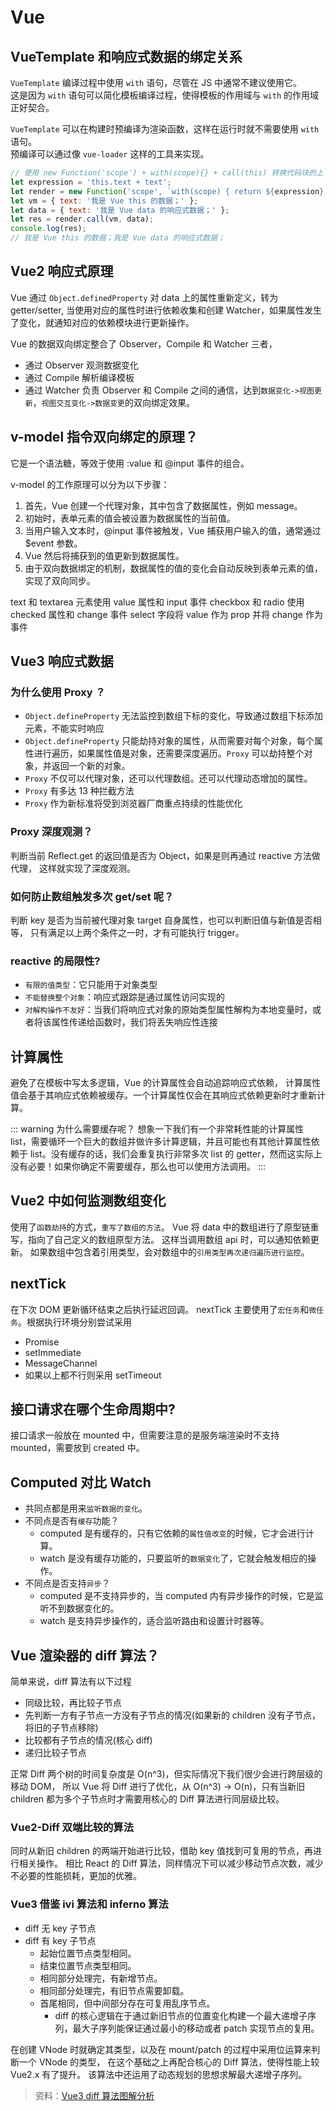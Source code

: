 # Vue

## VueTemplate 和响应式数据的绑定关系

`VueTemplate` 编译过程中使用 `with` 语句，尽管在 JS 中通常不建议使用它。<br/>
这是因为 `with` 语句可以简化模板编译过程，使得模板的作用域与 `with` 的作用域正好契合。<br/>

`VueTemplate` 可以在构建时预编译为渲染函数，这样在运行时就不需要使用 `with` 语句。<br/>
预编译可以通过像 `vue-loader` 这样的工具来实现。

```js
// 使用 new Function('scope') + with(scope){} + call(this) 转换代码块的上下文和作用域。
let expression = 'this.text + text';
let render = new Function('scope', `with(scope) { return ${expression}; }`);
let vm = { text: '我是 Vue this 的数据；' };
let data = { text: '我是 Vue data 的响应式数据；' };
let res = render.call(vm, data);
console.log(res);
// 我是 Vue this 的数据；我是 Vue data 的响应式数据；
```

## Vue2 响应式原理

Vue 通过 `Object.definedProperty` 对 data 上的属性重新定义，转为 getter/setter,
当使用对应的属性时进行依赖收集和创建 Watcher，如果属性发生了变化，就通知对应的依赖模块进行更新操作。

Vue 的数据双向绑定整合了 Observer，Compile 和 Watcher 三者，

-   通过 Observer 观测数据变化
-   通过 Compile 解析编译模板
-   通过 Watcher 负责 Observer 和 Compile 之间的通信，达到`数据变化->视图更新`，`视图交互变化->数据变更`的双向绑定效果。

## v-model 指令双向绑定的原理？

它是一个语法糖，等效于使用 :value 和 @input 事件的组合。

v-model 的工作原理可以分为以下步骤：

1. 首先，Vue 创建一个代理对象，其中包含了数据属性，例如 message。
1. 初始时，表单元素的值会被设置为数据属性的当前值。
1. 当用户输入文本时，@input 事件被触发，Vue 捕获用户输入的值，通常通过 $event 参数。
1. Vue 然后将捕获到的值更新到数据属性。
1. 由于双向数据绑定的机制，数据属性的值的变化会自动反映到表单元素的值，实现了双向同步。

text 和 textarea 元素使用 value 属性和 input 事件
checkbox 和 radio 使用 checked 属性和 change 事件
select 字段将 value 作为 prop 并将 change 作为事件

## Vue3 响应式数据

### 为什么使用 Proxy ？

-   `Object.defineProperty` 无法监控到数组下标的变化，导致通过数组下标添加元素，不能实时响应
-   `Object.defineProperty` 只能劫持对象的属性，从而需要对每个对象，每个属性进行遍历，如果属性值是对象，还需要深度遍历。`Proxy` 可以劫持整个对象，并返回一个新的对象。
-   `Proxy` 不仅可以代理对象，还可以代理数组。还可以代理动态增加的属性。
-   `Proxy` 有多达 13 种拦截方法
-   `Proxy` 作为新标准将受到浏览器厂商重点持续的性能优化

### Proxy 深度观测？

判断当前 Reflect.get 的返回值是否为 Object，如果是则再通过 reactive 方法做代理， 这样就实现了深度观测。

### 如何防止数组触发多次 get/set 呢？

判断 key 是否为当前被代理对象 target 自身属性，也可以判断旧值与新值是否相等，
只有满足以上两个条件之一时，才有可能执行 trigger。

### reactive 的局限性?

-   `有限的值类型`：它只能用于对象类型
-   `不能替换整个对象`：响应式跟踪是通过属性访问实现的
-   `对解构操作不友好`：当我们将响应式对象的原始类型属性解构为本地变量时，或者将该属性传递给函数时，我们将丢失响应性连接

## 计算属性

避免了在模板中写太多逻辑，Vue 的计算属性会自动追踪响应式依赖，
计算属性值会基于其响应式依赖被缓存。一个计算属性仅会在其响应式依赖更新时才重新计算。

::: warning 为什么需要缓存呢？
想象一下我们有一个非常耗性能的计算属性 list，需要循环一个巨大的数组并做许多计算逻辑，并且可能也有其他计算属性依赖于 list。没有缓存的话，我们会重复执行非常多次 list 的 getter，然而这实际上没有必要！如果你确定不需要缓存，那么也可以使用方法调用。
:::

## Vue2 中如何监测数组变化

使用了`函数劫持`的方式，`重写了数组的方法`。
Vue 将 data 中的数组进行了原型链重写，指向了自己定义的数组原型方法。
这样当调用数组 api 时，可以通知依赖更新。
如果数组中包含着引用类型，会对数组中的`引用类型再次递归遍历进行监控`。

## nextTick

在下次 DOM 更新循环结束之后执行延迟回调。
nextTick 主要使用了`宏任务`和`微任务`。根据执行环境分别尝试采用

-   Promise
-   setImmediate
-   MessageChannel
-   如果以上都不行则采用 setTimeout

## 接口请求在哪个生命周期中?

接口请求一般放在 mounted 中，但需要注意的是服务端渲染时不支持 mounted，需要放到 created 中。

## Computed 对比 Watch

-   共同点都是用来`监听数据的变化`。
-   不同点是否有`缓存`功能？
    -   computed 是有缓存的，只有它依赖的`属性值改变`的时候，它才会进行计算。
    -   watch 是没有缓存功能的，只要监听的`数据变化`了，它就会触发相应的操作。
-   不同点是否支持`异步`？
    -   computed 是不支持异步的，当 computed 内有异步操作的时候，它是监听不到数据变化的。
    -   watch 是支持异步操作的，适合监听路由和设置计时器等。

## Vue 渲染器的 diff 算法？

简单来说，diff 算法有以下过程

-   同级比较，再比较子节点
-   先判断一方有子节点一方没有子节点的情况(如果新的 children 没有子节点，将旧的子节点移除)
-   比较都有子节点的情况(核心 diff)
-   递归比较子节点

正常 Diff 两个树的时间复杂度是 O(n^3)，但实际情况下我们很少会进行跨层级的移动 DOM，
所以 Vue 将 Diff 进行了优化，从 O(n^3) -> O(n)，只有当新旧 children 都为多个子节点时才需要用核心的 Diff 算法进行同层级比较。

### Vue2-Diff 双端比较的算法

同时从新旧 children 的两端开始进行比较，借助 key 值找到可复用的节点，再进行相关操作。
相比 React 的 Diff 算法，同样情况下可以减少移动节点次数，减少不必要的性能损耗，更加的优雅。

### Vue3 借鉴 ivi 算法和 inferno 算法

-   diff 无 key 子节点
-   diff 有 key 子节点
    -   起始位置节点类型相同。
    -   结束位置节点类型相同。
    -   相同部分处理完，有新增节点。
    -   相同部分处理完，有旧节点需要卸载。
    -   首尾相同，但中间部分存在可复用乱序节点。
        -   diff 的核心逻辑在于通过新旧节点的位置变化构建一个最大递增子序列，最大子序列能保证通过最小的移动或者 patch 实现节点的复用。

在创建 VNode 时就确定其类型，以及在 mount/patch 的过程中采用位运算来判断一个 VNode 的类型，
在这个基础之上再配合核心的 Diff 算法，使得性能上较 Vue2.x 有了提升。
该算法中还运用了动态规划的思想求解最大递增子序列。

> 资料：[Vue3 diff 算法图解分析](https://zhuanlan.zhihu.com/p/459134214)
